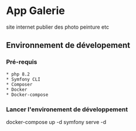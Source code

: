 # App Galerie
site internet publier des photo peinture etc 

## Environnement de dévelopement

###  Pré-requis

    * php 8.2
    * Symfony CLI
    * Composer
    * Docker
    * Docker-compose


###   Lancer l'environement de développement

docker-compose up -d
symfony serve -d





